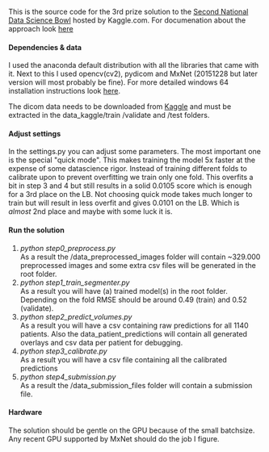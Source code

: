 This is the source code for the 3rd prize solution to the [Second National Data Science Bowl](https://www.kaggle.com/c/second-annual-data-science-bowl) hosted by Kaggle.com. For documenation about the approach look [here](http://juliandewit.github.io/kaggle-ndsb/)

#### Dependencies & data
I used the anaconda default distribution with all the libraries that came with it.
Next to this I used opencv(cv2), pydicom and MxNet (20151228 but later version will most probably be fine).
For more detailed windows 64 installation instructions look [here](https://github.com/juliandewit/kaggle_ndsb2/blob/master/README_WIN64).

The dicom data needs to be downloaded from [Kaggle](https://www.kaggle.com/c/second-annual-data-science-bowl/data) and must be extracted in the data_kaggle/train /validate and /test folders.

#### Adjust settings
In the settings.py you can adjust some parameters. The most important one is the special "quick mode". This makes training the model 5x faster at the expense of some datascience rigor. Instead of training different folds to calibrate upon to prevent overfitting we train only one fold. This overfits a bit in step 3 and 4 but still results in a solid 0.0105 score which is enough for a 3rd place on the LB. Not choosing quick mode takes much longer to train but will result in less overfit and gives 0.0101 on the LB. Which is *almost* 2nd place and maybe with some luck it is. 

#### Run the solution 
1. *python step0_preprocess.py*<br> As a result the /data_preprocessed_images folder will contain ~329.000 preprocessed images and some extra csv files will be generated in the root folder.
2. *python step1_train_segmenter.py*<br>As a result you will have (a) trained model(s) in the root folder. Depending on the fold RMSE should be around 0.49 (train) and 0.52 (validate).
3. *python step2_predict_volumes.py*<br>As a result you will have a csv containing raw predictions for all 1140 patients. Also the data_patient_predictions will contain all generated overlays and csv data per patient for debugging.
4. *python step3_calibrate.py*<br>As a result you will have a csv file containing all the calibrated predictions
5. *python step4_submission.py*<br>As a result the /data_submission_files folder will contain a submission file.
 
#### Hardware
The solution should be gentle on the GPU because of the small batchsize. Any recent GPU supported by MxNet should do the job I figure.




